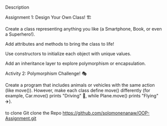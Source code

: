 Description

Assignment 1: Design Your Own Class! 🏗️

Create a class representing anything you like (a Smartphone, Book, or even a Superhero!).

Add attributes and methods to bring the class to life!

Use constructors to initialize each object with unique values.

Add an inheritance layer to explore polymorphism or encapsulation.


Activity 2: Polymorphism Challenge! 🎭


Create a program that includes animals or vehicles with the same action (like move()). However, make each class define move() differently (for example, Car.move() prints 
"Driving" 🚗, while Plane.move() prints "Flying" ✈️).


to clone Git clone  the Repo   https://github.com/solomonenanaw/OOP-Assignment.git



